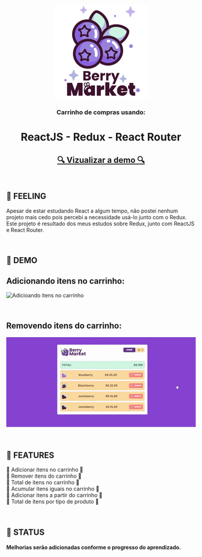 
<p align="center">
  <a href="https://shopping-cart-with-react-redux.vercel.app/">
    <img src="https://github.com/4lex-passos/Shopping-Cart-with-React-Redux/blob/main/public/images/README_LOGO.png" />
  </a>
</p>

<h3 align="center">
   Carrinho de compras usando:
</h3>

<h1 align="center">
   ReactJS - Redux - React Router
</h1>

<h2 align="center">
  <a href="https://shopping-cart-with-react-redux.vercel.app/">🔍 Vizualizar a demo 🔍</a>
</h2>

<br/>

<h2 align="left">
  🍇  FEELING
</h2>

<p>
  Apesar de estar estudando React a algum tempo, não postei nenhum projeto mais cedo pois percebi a necessidade usá-lo junto com o Redux.
  Este projeto é resultado dos meus estudos sobre Redux, junto com ReactJS e React Router.
</p>

<br/>

<h2 align="left">
  🍇  DEMO
</h2>

<h2 align="left">
  Adicionando itens no carrinho:
</h2>

![Adicioando itens no carrinho](https://github.com/4lex-passos/Shopping-Cart-with-React-Redux/blob/main/public/images/AddToCart.gif)

<br/>

<h2 align="left">
  Removendo itens do carrinho:
</h2>

![Removendo itens do carrinho](https://github.com/4lex-passos/Shopping-Cart-with-React-Redux/blob/main/public/images/RemoveItem.gif)

<br/>

<h2 align="left">
  🍇  FEATURES
</h2>

<p align="left">
  🔹 Adicionar itens no carrinho 🔹</br>
  🔹 Remover itens do carrinho 🔹</br>
  🔹 Total de itens no carrinho 🔹</br>
  🔸 Acumular itens iguais no carrinho 🔸</br>
  🔸 Adicionar itens a partir do carrinho 🔸</br>
  🔸 Total de itens por tipo de produto 🔸
 </p>

<br/>
<h2 align="left">
  🍇  STATUS
</h2>
<h4 align="left">
  Melhorias serão adicionadas conforme o progresso do aprendizado.
</h4>
